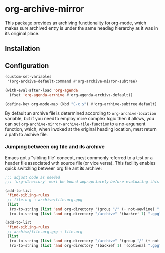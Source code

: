 # org-archive-mirror #

This package provides an archiving functionality for org-mode, which makes sure archived entry is under the same heading hierarchy as it was in its original place.

## Installation ##

## Configuration ##

```lisp
(custom-set-variables
 '(org-archive-default-command #'org-archive-mirror-subtree))

(with-eval-after-load 'org-agenda
  (fset 'org-agenda-archive #'org-agenda-archive-default))

(define-key org-mode-map (kbd "C-c $") #'org-archive-subtree-default)
```

By default an archive file is determined according to `org-archive-location` variable, but if you need to employ more complex logic then it allows, you can set `org-archive-mirror-archive-file-function` to a no-argument function, which, when invoked at the original heading location, must return a path to archive file.

### Jumping between org file and its archive

Emacs got a "sibling file" concept, most commonly referred to a test or a header file associated with source file (or vice versa). This faciilty enables quick switching between org file ant its archive:

```lisp
;;; adjust code as needed
;;; `org-directory' must be bound appropriately before evaluating this

(add-to-list
 'find-sibling-rules
 ;; file.org → archive/file.org.gpg
 (list
  (rx-to-string (list 'and org-directory '(group "/" (+ not-newline) ".org") '(optional ".gpg") 'string-end) 'no-group)
  (rx-to-string (list 'and org-directory "/archive" '(backref 1) ".gpg" 'string-end) 'no-group)))

(add-to-list
 'find-sibling-rules
 ;; archive/file.org.gpg → file.org
 (list
  (rx-to-string (list 'and org-directory "/archive" '(group "/" (+ not-newline) ".org") ".gpg" 'string-end) 'no-group)
  (rx-to-string (list 'and org-directory '(backref 1) '(optional ".gpg") 'string-end) 'no-group))))
```

